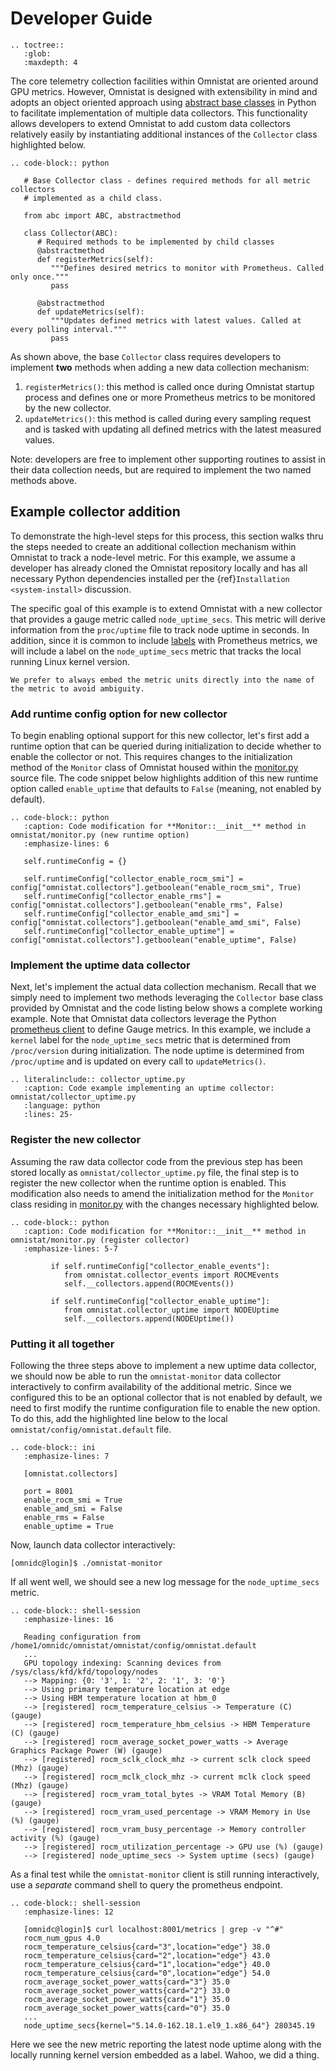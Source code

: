# Developer Guide

```eval_rst
.. toctree::
   :glob:
   :maxdepth: 4
```

The core telemetry collection facilities within Omnistat are oriented around GPU metrics. However, Omnistat is designed with extensibility in mind and adopts an object oriented approach using [abstract base classes](https://docs.python.org/3/library/abc.html) in Python to facilitate implementation of multiple data collectors. This functionality allows developers to extend Omnistat to add custom data collectors relatively easily by instantiating additional instances of the `Collector` class highlighted below. 

```eval_rst
.. code-block:: python

   # Base Collector class - defines required methods for all metric collectors
   # implemented as a child class.

   from abc import ABC, abstractmethod

   class Collector(ABC):
      # Required methods to be implemented by child classes
      @abstractmethod
      def registerMetrics(self):
         """Defines desired metrics to monitor with Prometheus. Called only once."""
         pass

      @abstractmethod
      def updateMetrics(self):
         """Updates defined metrics with latest values. Called at every polling interval."""
         pass
```

As shown above, the base `Collector` class requires developers to implement **two** methods when adding a new data collection mechanism:

1. `registerMetrics()`: this method is called once during Omnistat startup process and defines one or more Prometheus metrics to be monitored by the new collector.
1. `updateMetrics()`: this method is called during every sampling request and is tasked with updating all defined metrics with the latest measured values.

Note: developers are free to implement other supporting routines to assist in their data collection needs, but are required to implement the two named methods above.

## Example collector addition
To demonstrate the high-level steps for this process, this section walks thru the steps needed to create an additional collection mechanism within Omnistat to track a node-level metric.  For this example, we assume a developer has already cloned the Omnistat repository locally and has all necessary Python dependencies installed per the {ref}`Installation <system-install>`  discussion.

The specific goal of this example is to extend Omnistat with a new collector that provides a gauge metric called `node_uptime_secs`. This metric will derive information from the `proc/uptime` file to track node uptime in seconds.  In addition, since it is common to include [labels](https://prometheus.io/docs/practices/naming/#labels) with Prometheus metrics, we will include a label on the `node_uptime_secs` metric that tracks the local running Linux kernel version.

```{note}
We prefer to always embed the metric units directly into the name of the metric to avoid ambiguity.
```

### Add runtime config option for new collector

To begin enabling optional support for this new collector, let's first add a runtime option that can be queried during initialization to decide whether to enable the collector or not.  This requires changes to the initialization method of the `Monitor` class of Omnistat housed within the [monitor.py](https://github.com/AMDResearch/omnistat/blob/main/omnistat/monitor.py) source file. The code snippet below highlights addition of this new runtime option called `enable_uptime` that defaults to `False` (meaning, not enabled by default).

```eval_rst
.. code-block:: python
   :caption: Code modification for **Monitor::__init__** method in omnistat/monitor.py (new runtime option)
   :emphasize-lines: 6

   self.runtimeConfig = {}

   self.runtimeConfig["collector_enable_rocm_smi"] = config["omnistat.collectors"].getboolean("enable_rocm_smi", True)
   self.runtimeConfig["collector_enable_rms"] = config["omnistat.collectors"].getboolean("enable_rms", False)
   self.runtimeConfig["collector_enable_amd_smi"] = config["omnistat.collectors"].getboolean("enable_amd_smi", False)
   self.runtimeConfig["collector_enable_uptime"] = config["omnistat.collectors"].getboolean("enable_uptime", False)
```

### Implement the uptime data collector

Next, let's implement the actual data collection mechanism. Recall that we simply need to implement two methods leveraging the `Collector` base class provided by Omnistat and the code listing below shows a complete working example.  Note that Omnistat data collectors leverage the Python [prometheus client](https://github.com/prometheus/client_python) to define Gauge metrics. In this example, we include a `kernel` label for the `node_uptime_secs` metric that is determined from `/proc/version` during initialization. The node uptime is determined from `/proc/uptime` and is updated on every call to `updateMetrics()`.  

```eval_rst
.. literalinclude:: collector_uptime.py
   :caption: Code example implementing an uptime collector: omnistat/collector_uptime.py
   :language: python
   :lines: 25-
```

### Register the new collector

Assuming the raw data collector code from the previous step has been stored locally as `omnistat/collector_uptime.py` file, the final step is to register the new collector when the runtime option is enabled.  This modification also needs to amend the initialization method for the `Monitor` class residing in [monitor.py](https://github.com/AMDResearch/omnistat/blob/main/omnistat/monitor.py) with the changes necessary highlighted below.

```eval_rst
.. code-block:: python
   :caption: Code modification for **Monitor::__init__** method in omnistat/monitor.py (register collector)
   :emphasize-lines: 5-7

         if self.runtimeConfig["collector_enable_events"]:
            from omnistat.collector_events import ROCMEvents
            self.__collectors.append(ROCMEvents())

         if self.runtimeConfig["collector_enable_uptime"]:
            from omnistat.collector_uptime import NODEUptime
            self.__collectors.append(NODEUptime())
```

### Putting it all together

Following the three steps above to implement a new uptime data collector, we should now be able to run the `omnistat-monitor` data collector interactively to confirm availability of the additional metric.  Since we configured this to be an optional collector that is not enabled by default, we need to first modify the runtime configuration file to enable the new option. To do this, add the highlighted line below to the local `omnistat/config/omnistat.default` file.

```eval_rst
.. code-block:: ini
   :emphasize-lines: 7

   [omnistat.collectors]

   port = 8001
   enable_rocm_smi = True
   enable_amd_smi = False
   enable_rms = False
   enable_uptime = True
```

Now, launch data collector interactively:

```shell-session
[omnidc@login]$ ./omnistat-monitor
```

If all went well, we should see a new log message for the `node_uptime_secs` metric.

```eval_rst
.. code-block:: shell-session
   :emphasize-lines: 16

   Reading configuration from /home1/omnidc/omnistat/omnistat/config/omnistat.default
   ...
   GPU topology indexing: Scanning devices from /sys/class/kfd/kfd/topology/nodes
   --> Mapping: {0: '3', 1: '2', 2: '1', 3: '0'}
   --> Using primary temperature location at edge
   --> Using HBM temperature location at hbm_0
   --> [registered] rocm_temperature_celsius -> Temperature (C) (gauge)
   --> [registered] rocm_temperature_hbm_celsius -> HBM Temperature (C) (gauge)
   --> [registered] rocm_average_socket_power_watts -> Average Graphics Package Power (W) (gauge)
   --> [registered] rocm_sclk_clock_mhz -> current sclk clock speed (Mhz) (gauge)
   --> [registered] rocm_mclk_clock_mhz -> current mclk clock speed (Mhz) (gauge)
   --> [registered] rocm_vram_total_bytes -> VRAM Total Memory (B) (gauge)
   --> [registered] rocm_vram_used_percentage -> VRAM Memory in Use (%) (gauge)
   --> [registered] rocm_vram_busy_percentage -> Memory controller activity (%) (gauge)
   --> [registered] rocm_utilization_percentage -> GPU use (%) (gauge)
   --> [registered] node_uptime_secs -> System uptime (secs) (gauge)
```

As a final test while the `omnistat-monitor` client is still running interactively, use a *separate* command shell to query the prometheus endpoint.


```eval_rst
.. code-block:: shell-session
   :emphasize-lines: 12

   [omnidc@login]$ curl localhost:8001/metrics | grep -v "^#"
   rocm_num_gpus 4.0
   rocm_temperature_celsius{card="3",location="edge"} 38.0
   rocm_temperature_celsius{card="2",location="edge"} 43.0
   rocm_temperature_celsius{card="1",location="edge"} 40.0
   rocm_temperature_celsius{card="0",location="edge"} 54.0
   rocm_average_socket_power_watts{card="3"} 35.0
   rocm_average_socket_power_watts{card="2"} 33.0
   rocm_average_socket_power_watts{card="1"} 35.0
   rocm_average_socket_power_watts{card="0"} 35.0
   ...
   node_uptime_secs{kernel="5.14.0-162.18.1.el9_1.x86_64"} 280345.19
```

Here we see the new metric reporting the latest node uptime along with the locally running kernel version embedded as a label.  Wahoo, we did a thing.
